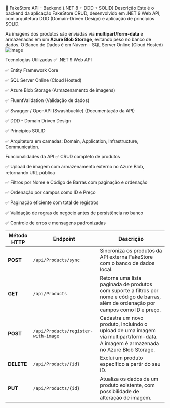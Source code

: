 📡 FakeStore API - Backend (.NET 8 + DDD + SOLID)
Descrição
Este é o backend da aplicação FakeStore CRUD, desenvolvido em .NET 9 Web API, com arquitetura DDD (Domain-Driven Design) e aplicação de princípios SOLID.

As imagens dos produtos são enviadas via **multipart/form-data** e armazenadas em um **Azure Blob Storage**, evitando peso no banco de dados.
O Banco de Dados é em Núvem - SQL Server Online (Cloud Hosted)
![image](https://github.com/user-attachments/assets/b2183b08-f2f0-40f5-bd7e-4581aa0a72a5)


Tecnologias Utilizadas
✅ .NET 9 Web API

✅ Entity Framework Core

✅ SQL Server Online (Cloud Hosted)

✅ Azure Blob Storage (Armazenamento de imagens)

✅ FluentValidation (Validação de dados)

✅ Swagger / OpenAPI (Swashbuckle) (Documentação da API)

✅ DDD - Domain Driven Design

✅ Princípios SOLID

✅ Arquitetura em camadas: Domain, Application, Infrastructure, Communication.

Funcionalidades da API
✅ CRUD completo de produtos

✅ Upload de imagem com armazenamento externo no Azure Blob, retornando URL pública

✅ Filtros por Nome e Código de Barras com paginação e ordenação

✅ Ordenação por campos como ID e Preço

✅ Paginação eficiente com total de registros

✅ Validação de regras de negócio antes de persistência no banco

✅ Controle de erros e mensagens padronizadas

| **Método HTTP** | **Endpoint**                        | **Descrição**                                                                                                                           |
| --------------- | ----------------------------------- | --------------------------------------------------------------------------------------------------------------------------------------- |
| **POST**        | `/api/Products/sync`                | Sincroniza os produtos da API externa FakeStore com o banco de dados local.                                                             |
| **GET**         | `/api/Products`                     | Retorna uma lista paginada de produtos com suporte a filtros por nome e código de barras, além de ordenação por campos como ID e preço. |
| **POST**        | `/api/Products/register-with-image` | Cadastra um novo produto, incluindo o upload de uma imagem via multipart/form-data. A imagem é armazenada no Azure Blob Storage.        |
| **DELETE**      | `/api/Products/{id}`                | Exclui um produto específico a partir do seu ID.                                                                                        |
| **PUT**         | `/api/Products/{id}`                | Atualiza os dados de um produto existente, com possibilidade de alteração de imagem.                                                    |



